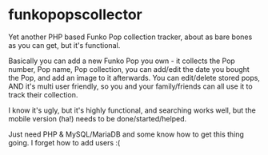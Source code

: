 # funkopopscollector
Yet another PHP based Funko Pop collection tracker, about as bare bones as you can get, but it's functional.

Basically you can add a new Funko Pop you own - it collects the Pop number, Pop name, Pop collection, 
you can add/edit the date you bought the Pop, and add an image to it afterwards. You can edit/delete stored
pops, AND it's multi user friendly, so you and your family/friends can all use it to track their collection.

I know it's ugly, but it's highly functional, and searching works well, but the mobile version (ha!) needs
to be done/started/helped.

Just need PHP & MySQL/MariaDB and some know how to get this thing going. I forget how to add users :(
